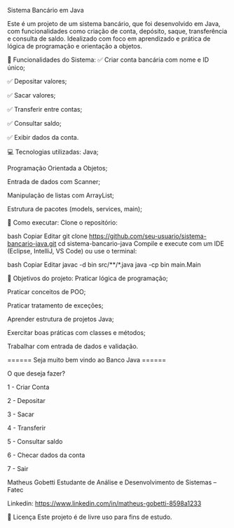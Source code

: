 Sistema Bancário em Java

Este é um projeto de um sistema bancário, que foi desenvolvido em Java, com funcionalidades como criação de conta, depósito, saque, transferência e consulta de saldo. Idealizado com foco em aprendizado e prática de lógica de programação e orientação a objetos.

📌 Funcionalidades do Sistema:
✅ Criar conta bancária com nome e ID único;

✅ Depositar valores;

✅ Sacar valores;

✅ Transferir entre contas;

✅ Consultar saldo;

✅ Exibir dados da conta.


💻 Tecnologias utilizadas:
Java;

Programação Orientada a Objetos;

Entrada de dados com Scanner;

Manipulação de listas com ArrayList;

Estrutura de pacotes (models, services, main);


🚀 Como executar:
Clone o repositório:

bash
Copiar
Editar
git clone https://github.com/seu-usuario/sistema-bancario-java.git
cd sistema-bancario-java
Compile e execute com um IDE (Eclipse, IntelliJ, VS Code)
ou use o terminal:

bash
Copiar
Editar
javac -d bin src/**/*.java
java -cp bin main.Main

🧠 Objetivos do projeto:
Praticar lógica de programação;

Praticar conceitos de POO;

Praticar tratamento de exceções; 

Aprender estrutura de projetos Java;

Exercitar boas práticas com classes e métodos;

Trabalhar com entrada de dados e validação.


====== Seja muito bem vindo ao Banco Java ======

O que deseja fazer?

1 - Criar Conta

2 - Depositar

3 - Sacar

4 - Transferir

5 - Consultar saldo

6 - Checar dados da conta

7 - Sair

Matheus Gobetti
Estudante de Análise e Desenvolvimento de Sistemas – Fatec

Linkedin: https://www.linkedin.com/in/matheus-gobetti-8598a1233

📄 Licença
Este projeto é de livre uso para fins de estudo.
